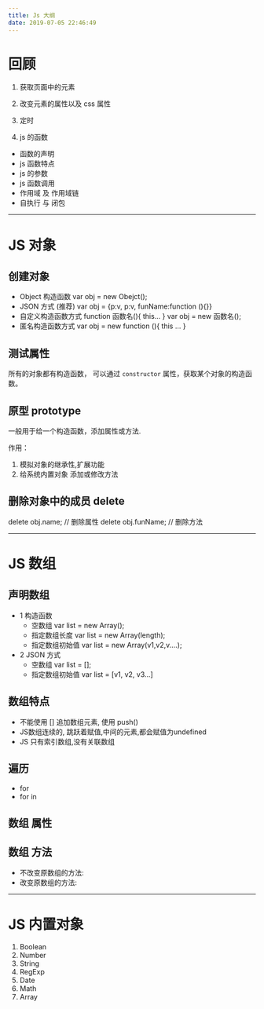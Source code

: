 ```yaml
---
title: Js 大纲
date: 2019-07-05 22:46:49
---
```

# 回顾

1. 获取页面中的元素

2. 改变元素的属性以及 css 属性

3. 定时

4. js 的函数

- 函数的声明
- js 函数特点
- js 的参数
- js 函数调用
- 作用域 及 作用域链
- 自执行 与 闭包

----

# JS 对象

## 创建对象

- Object 构造函数
    var obj = new Obejct();
- JSON 方式  (推荐)
    var obj = {p:v, p:v, funName:function (){}}
- 自定义构造函数方式
    function 函数名(){ this... }
    var obj = new 函数名();
- 匿名构造函数方式
    var obj = new function (){ this ... }


## 测试属性

所有的对象都有构造函数，
可以通过 `constructor` 属性，获取某个对象的构造函数。


## 原型 prototype

一般用于给一个构造函数，添加属性或方法.

作用：
1. 模拟对象的继承性,扩展功能
2. 给系统内置对象 添加或修改方法


## 删除对象中的成员 delete

delete obj.name; // 删除属性
delete obj.funName; // 删除方法

----

# JS 数组

## 声明数组

- 1 构造函数
    - 空数组 var list = new Array();
    - 指定数组长度 var list = new Array(length);
    - 指定数组初始值 var list = new Array(v1,v2,v....);
- 2 JSON 方式
    - 空数组 var list = [];
    - 指定数组初始值 var list = [v1, v2, v3...]


## 数组特点

- 不能使用 [] 追加数组元素, 使用 push()
- JS数组连续的, 跳跃着赋值,中间的元素,都会赋值为undefined
- JS 只有索引数组,没有关联数组

## 遍历

- for
- for in



## 数组 属性


## 数组 方法

- 不改变原数组的方法:
- 改变原数组的方法:

----

# JS 内置对象

1. Boolean
2. Number
3. String
4. RegExp
5. Date
6. Math
7. Array
